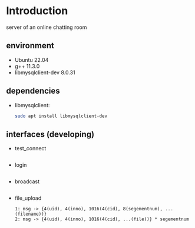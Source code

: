 # Introduction

server of an online chatting room

## environment

- Ubuntu 22.04
- g++ 11.3.0
- libmysqlclient-dev 8.0.31

## dependencies

- libmysqlclient:
  ```bash
  sudo apt install libmysqlclient-dev
  ```

## interfaces (developing)

- test_connect
  ```
  
  ```
- login
  ```

  ```
- broadcast
  ```

  ```
- file_upload
  ```
  1: msg -> {4(uid), 4(inno), 1016(4(cid), 8(segementnum), ...(filename))}
  2: msg -> {4(uid), 4(inno), 1016(4(cid), ...(file))} * segementnum
  ```
